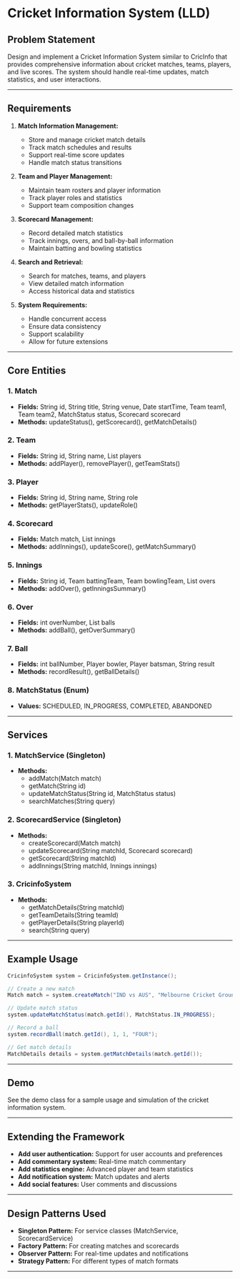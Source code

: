 # Cricket Information System (LLD)

## Problem Statement

Design and implement a Cricket Information System similar to CricInfo that provides comprehensive information about cricket matches, teams, players, and live scores. The system should handle real-time updates, match statistics, and user interactions.

---

## Requirements

1. **Match Information Management:**
   - Store and manage cricket match details
   - Track match schedules and results
   - Support real-time score updates
   - Handle match status transitions

2. **Team and Player Management:**
   - Maintain team rosters and player information
   - Track player roles and statistics
   - Support team composition changes

3. **Scorecard Management:**
   - Record detailed match statistics
   - Track innings, overs, and ball-by-ball information
   - Maintain batting and bowling statistics

4. **Search and Retrieval:**
   - Search for matches, teams, and players
   - View detailed match information
   - Access historical data and statistics

5. **System Requirements:**
   - Handle concurrent access
   - Ensure data consistency
   - Support scalability
   - Allow for future extensions

---

## Core Entities

### 1. Match
- **Fields:** String id, String title, String venue, Date startTime, Team team1, Team team2, MatchStatus status, Scorecard scorecard
- **Methods:** updateStatus(), getScorecard(), getMatchDetails()

### 2. Team
- **Fields:** String id, String name, List<Player> players
- **Methods:** addPlayer(), removePlayer(), getTeamStats()

### 3. Player
- **Fields:** String id, String name, String role
- **Methods:** getPlayerStats(), updateRole()

### 4. Scorecard
- **Fields:** Match match, List<Innings> innings
- **Methods:** addInnings(), updateScore(), getMatchSummary()

### 5. Innings
- **Fields:** String id, Team battingTeam, Team bowlingTeam, List<Over> overs
- **Methods:** addOver(), getInningsSummary()

### 6. Over
- **Fields:** int overNumber, List<Ball> balls
- **Methods:** addBall(), getOverSummary()

### 7. Ball
- **Fields:** int ballNumber, Player bowler, Player batsman, String result
- **Methods:** recordResult(), getBallDetails()

### 8. MatchStatus (Enum)
- **Values:** SCHEDULED, IN_PROGRESS, COMPLETED, ABANDONED

---

## Services

### 1. MatchService (Singleton)
- **Methods:** 
  - addMatch(Match match)
  - getMatch(String id)
  - updateMatchStatus(String id, MatchStatus status)
  - searchMatches(String query)

### 2. ScorecardService (Singleton)
- **Methods:**
  - createScorecard(Match match)
  - updateScorecard(String matchId, Scorecard scorecard)
  - getScorecard(String matchId)
  - addInnings(String matchId, Innings innings)

### 3. CricinfoSystem
- **Methods:**
  - getMatchDetails(String matchId)
  - getTeamDetails(String teamId)
  - getPlayerDetails(String playerId)
  - search(String query)

---

## Example Usage

```java
CricinfoSystem system = CricinfoSystem.getInstance();

// Create a new match
Match match = system.createMatch("IND vs AUS", "Melbourne Cricket Ground", new Date());

// Update match status
system.updateMatchStatus(match.getId(), MatchStatus.IN_PROGRESS);

// Record a ball
system.recordBall(match.getId(), 1, 1, "FOUR");

// Get match details
MatchDetails details = system.getMatchDetails(match.getId());
```

---

## Demo

See the demo class for a sample usage and simulation of the cricket information system.

---

## Extending the Framework

- **Add user authentication:** Support for user accounts and preferences
- **Add commentary system:** Real-time match commentary
- **Add statistics engine:** Advanced player and team statistics
- **Add notification system:** Match updates and alerts
- **Add social features:** User comments and discussions

---

## Design Patterns Used

- **Singleton Pattern:** For service classes (MatchService, ScorecardService)
- **Factory Pattern:** For creating matches and scorecards
- **Observer Pattern:** For real-time updates and notifications
- **Strategy Pattern:** For different types of match formats

---
